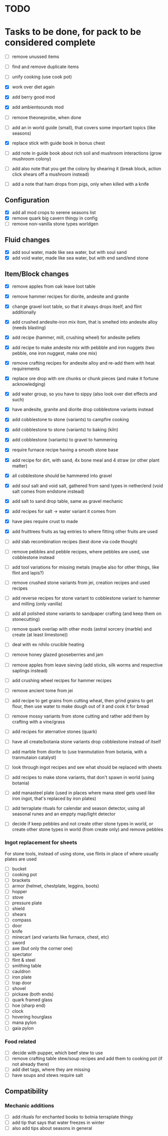 # TODO

# Tasks to be done, for pack to be considered complete

- [ ] remove unussed items
- [ ] find and remove duplicate items
- [ ] unify cooking (use cook pot)
- [x] work over diet again

- [x] add berry good mod
- [x] add ambientsounds mod
- [ ] remove theoneprobe, when done

- [ ] add an in world guide (small), that covers some important topics (like seasons)
- [x] replace stick with guide book in bonus chest
- [ ] add note in guide book about rich soil and mushroom interactions (grow mushroom colony)
- [ ] add also note that you get the colony by shearing it (break block, action click shears off a mushroom instead)
- [ ] add a note that ham drops from pigs, only when killed with a knife


## Configuration

- [x] add all mod crops to serene seasons list
- [x] remove quark big cavern thingy in config
- [ ] remove non-vanilla stone types worldgen

## Fluid changes

- [x] add soul water, made like sea water, but with soul sand
- [x] add void water, made like sea water, but with end sand/end stone

## Item/Block changes

- [x] remove apples from oak leave loot table
- [x] remove hammer recipes for diorite, andesite and granite
- [x] change gravel loot table, so that it always drops itself, and flint additionally
- [x] add crushed andesite-iron mix itom, that is smelted into andesite alloy (needs blasting)
- [x] add recipe (hammer, mill, crushing wheel) for andesite pellets
- [x] add recipe to make andesite mix with pebbble and iron nuggets (two pebble, one iron nuggest, make one mix)
- [x] remove crafting recipes for andesite alloy and re-add them with heat requirements
- [x] replace ore drop with ore chunks or chunk pieces (and make it fortune acknowledging)
- [x] add water group, so you have to sippy (also look over diet effects and such)
- [x] have andesite, granite and diorite drop cobblestone variants instead
- [x] add cobblestone to stone (variants) to campfire cooking
- [x] add cobblestone to stone (variants) to baking (kiln)
- [x] add cobblestone (variants) to gravel to hammering
- [x] require furnace recipe having a smooth stone base
- [x] add recipe for dirt, with sand, 4x bone meal and 4 straw (or other plant matter)
- [x] all cobblestone should be hammered into gravel
- [x] add soul salt and void salt, gathered from sand types in nether/end (void salt comes from endstone instead)
- [x] add salt to sand drop table, same as gravel mechanic
- [x] add recipes for salt -> water variant it comes from
- [x] have pies require crust to made
- [x] add fruittrees fruits as tag entries to where fitting other fruits are used
- [ ] add slab recombination recipes (best done via code though)
- [ ] remove pebbles and pebble recipes, where pebbles are used, use cobblestone instead
- [ ] add tool variations for missing metals (maybe also for other things, like flint and lapis?)
- [ ] remove crushed stone variants from jei, creation recipes and used recipes
- [ ] add reverse recipes for stone variant to cobblestone variant to hammer and milling (only vanilla)
- [ ] add all polished stone variants to sandpaper crafting (and keep them on stonecutting)
- [ ] remove quark overlap with other mods (astral sorcery (marble) and create (at least limestone))
- [ ] deal with ex nihilo crucible heating
- [ ] remove honey glazed gooseberries and jam
- [ ] remove apples from leave sieving (add sticks, silk worms and respective saplings instead)
- [ ] add crushing wheel recipes for hammer recipes
- [ ] remove ancient tome from jei
- [ ] add recipe to get grains from cutting wheat, then grind grains to get flour, then use water to make dough out of it and cook it for bread
- [ ] remove mossy variants from stone cutting and rather add them by crafting with a vine/grass
- [ ] add recipes for aternative stones (quark)
- [ ] have all create/botania stone variants drop cobblestone instead of itself
- [ ] add marble from diorite to (use tranmutation from botania, with a tranmutaion catalyst)
- [ ] look through ingot recipes and see what should be replaced with sheets
- [ ] add recipes to make stone variants, that don't spawn in world (using botania)
- [ ] add manasteel plate (used in places where mana steel gets used like iron ingot, that's replaced by iron plates)
- [ ] add terraplate rituals for calendar and season detector, using all seasonal runes and an emppty map/light detector

- [ ] decide if keep pebbles and not create other stone types in world, or create other stone types in world (from create only) and remove pebbles

### Ingot replacement for sheets

For stone tools, instead of using stone, use flints in place of where usually plates are used
- [ ] bucket
- [ ] cooking pot
- [ ] brackets
- [ ] armor (helmet, chestplate, leggins, boots)
- [ ] hopper
- [ ] stove
- [ ] pressure plate
- [ ] shield
- [ ] shears
- [ ] compass
- [ ] door
- [ ] knife
- [ ] minecart (and variants like furnace, chest, etc)
- [ ] sword
- [ ] axe (but only the corner one)
- [ ] spectator
- [ ] flint & steel
- [ ] smithing table
- [ ] cauldron
- [ ] iron plate
- [ ] trap door
- [ ] shovel
- [ ] pickaxe (both ends)
- [ ] quark framed glass
- [ ] hoe (sharp end)
- [ ] clock
- [ ] hovering hourglass
- [ ] mana pylon
- [ ] gaia pylon

### Food related

- [ ] decide with pupper, which beef stew to use
- [ ] remove crafting table stew/soup recipes and add them to cooking pot (if not already there)
- [ ] add diet tags, where they are missing
- [ ] have soups and stews require salt

## Compatibility

### Mechanic additions
- [ ] add rituals for enchanted books to botnia terraplate thingy
- [ ] add tip that says that water freezes in winter
- [ ] also add tips about seasons in general
